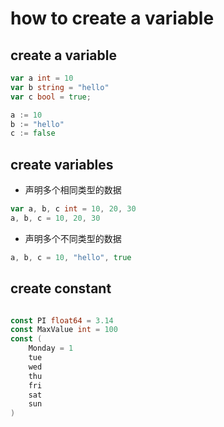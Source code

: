 # how to create a variable
## create a variable
```go
var a int = 10
var b string = "hello"
var c bool = true;

a := 10
b := "hello"
c := false
```
## create variables
+ 声明多个相同类型的数据
```go
var a, b, c int = 10, 20, 30
a, b, c = 10, 20, 30
```

+ 声明多个不同类型的数据

```go
a, b, c = 10, "hello", true
```
## create constant
```go

const PI float64 = 3.14
const MaxValue int = 100
const (
    Monday = 1
    tue
    wed
    thu
    fri
    sat
    sun
)
```